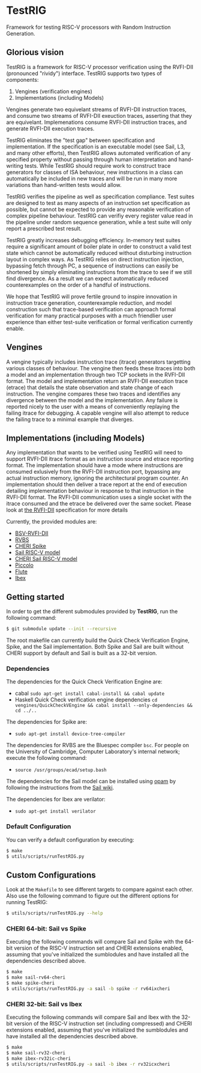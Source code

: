 # TestRIG
Framework for testing RISC-V processors with Random Instruction Generation.

## Glorious vision
TestRIG is a framework for RISC-V processor verification using the RVFI-DII (pronounced "rividy") interface.
TestRIG supports two types of components:

1. Vengines (verification engines)  
2. Implementations (including Models)  

Vengines generate two equivelant streams of RVFI-DII instruction traces, and consume two streams of RVFI-DII exeuction traces, asserting that they are equivelant.
Implemenations consume RVFI-DII instruction traces, and generate RVFI-DII execution traces.

TestRIG eliminates the "test gap" between specification and implementation.
If the specification is an executable model (see Sail, L3, and many other efforts), then TestRIG allows automated verification of any specified property without passing through human interpretation and hand-writing tests.
While TestRIG should require work to construct trace generators for classes of ISA behaviour, new instructions in a class can automatically be included in new traces and will be run in many more variations than hand-written tests would allow.

TestRIG verifies the pipeline as well as specification compliance.
Test suites are designed to test as many aspects of an instruction set specification as possible, but cannot be expected to provide any reasonable verification of complex pipeline behaviour.
TestRIG can verifiy every register value read in the pipeline under random sequence generation, while a test suite will only report a prescribed test result.

TestRIG greatly increases debugging efficiency.
In-memory test suites require a significant amount of boiler plate in order to construct a valid test state which cannot be automatically reduced without disturbing instruction layout in complex ways.
As TestRIG relies on direct instruction injection, bypassing fetch through PC, a sequence of instructions can easily be shortened by simply eliminating instructions from the trace to see if we still find divergence.
As a result we can expect automatically reduced counterexamples on the order of a handful of instructions.

We hope that TestRIG will prove fertile ground to inspire innovation in instruction trace generation, counterexample reduction, and model construction such that trace-based verification can approach formal verification for many practical purposes with a much friendlier user experience than either test-suite verification or formal verification currently enable.

## Vengines
A vengine typically includes instruction trace (itrace) generators targetting various classes of behaviour.
The vengine then feeds these itraces into both a model and an implementation through two TCP sockets in the RVFI-DII format.
The model and implementation return an RVFI-DII execution trace (etrace) that details the state observation and state change of each instruction.
The vengine compares these two traces and identifies any divergence between the model and the implementation.
Any failure is reported nicely to the user with a means of conveniently replaying the failing itrace for debugging.
A capable vengine will also attempt to reduce the failing trace to a minimal example that diverges.

## Implementations (including Models)
Any implementation that wants to be verified using TestRIG will need to support RVFI-DII itrace format as an instruction source and etrace reporting format.
The implementation should have a mode where instructions are consumed exlusively from the RVFI-DII instruction port, bypassing any actual instruction memory, ignoring the architectural program counter.
An implementation should then deliver a trace report at the end of execution detailing implementation behaviour in response to that instruction in the RVFI-DII format.
The RVFI-DII communication uses a single socket with the itrace consumed and the etrace be delivered over the same socket. Please look at [the RVFI-DII](https://github.com/CTSRD-CHERI/TestRIG/blob/master/RVFI-DII.md) specification for more details

Currently, the provided modules are:
- [BSV-RVFI-DII](https://github.com/CTSRD-CHERI/BSV-RVFI-DII.git)
- [RVBS](https://github.com/CTSRD-CHERI/RVBS.git)
- [CHERI Spike](https://github.com/CTSRD-CHERI/riscv-isa-sim.git)
- [Sail RISC-V model](https://github.com/rems-project/sail-riscv.git)
- [CHERI Sail RISC-V model](https://github.com/CTSRD-CHERI/sail-cheri-riscv.git)
- [Piccolo](https://github.com/CTSRD-CHERI/Piccolo.git)
- [Flute](https://github.com/CTSRD-CHERI/Flute.git)
- [Ibex](https://github.com/CTSRD-CHERI/ibex.git)

## Getting started

In order to get the different submodules provided by **TestRIG**, run the following command:

```sh
$ git submodule update --init --recursive
```

The root makefile can currently build the Quick Check Verification Engine, Spike, and the Sail implementation. Both Spike and Sail are built without CHERI support by default and Sail is built as a 32-bit version.

### Dependencies
The dependencies for the Quick Check Verification Engine are:
- cabal `sudo apt-get install cabal-install && cabal update`
- Haskell Quick Check verification engine dependencies `cd vengines/QuickCheckVEngine && cabal install --only-dependencies && cd ../..`

The dependencies for Spike are:
- `sudo apt-get install device-tree-compiler`

The dependencies for RVBS are the Bluespec compiler `bsc`. For people on the University of Cambridge, Computer Laboratory's internal network; execute the following command:
- `source /usr/groups/ecad/setup.bash`

The dependencies for the Sail model can be installed using
[opam](http://opam.ocaml.org/) by following the instructions from the
[Sail wiki](https://github.com/rems-project/sail/wiki/OPAMInstall).

The dependencies for Ibex are verilator:
- `sudo apt-get install verilator`

### Default Configuration

You can verify a default configuration by executing:
```sh
$ make
$ utils/scripts/runTestRIG.py
```

## Custom Configurations
Look at the `Makefile` to see different targets to compare against each other. Also use the following command to figure out the different options for running TestRIG:

```sh
$ utils/scripts/runTestRIG.py --help
```

### CHERI 64-bit: Sail vs Spike
Executing the following commands will compare Sail and Spike with the 64-bit version of the RISC-V instruction set and CHERI extensions enabled, assuming that you've initialized the sumblodules and have installed all the dependencies described above.
```sh
$ make
$ make sail-rv64-cheri
$ make spike-cheri
$ utils/scripts/runTestRIG.py -a sail -b spike -r rv64ixcheri
```

### CHERI 32-bit: Sail vs Ibex
Executing the following commands will compare Sail and Ibex with the 32-bit version of the RISC-V instruction set (including compressed) and CHERI extensions enabled, assuming that you've initialized the sumblodules and have installed all the dependencies described above.
```sh
$ make
$ make sail-rv32-cheri
$ make ibex-rv32ic-cheri
$ utils/scripts/runTestRIG.py -a sail -b ibex -r rv32icxcheri
```
